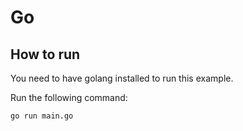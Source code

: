 # Go

## How to run

You need to have golang installed to run this example.

Run the following command:

```
go run main.go
```
